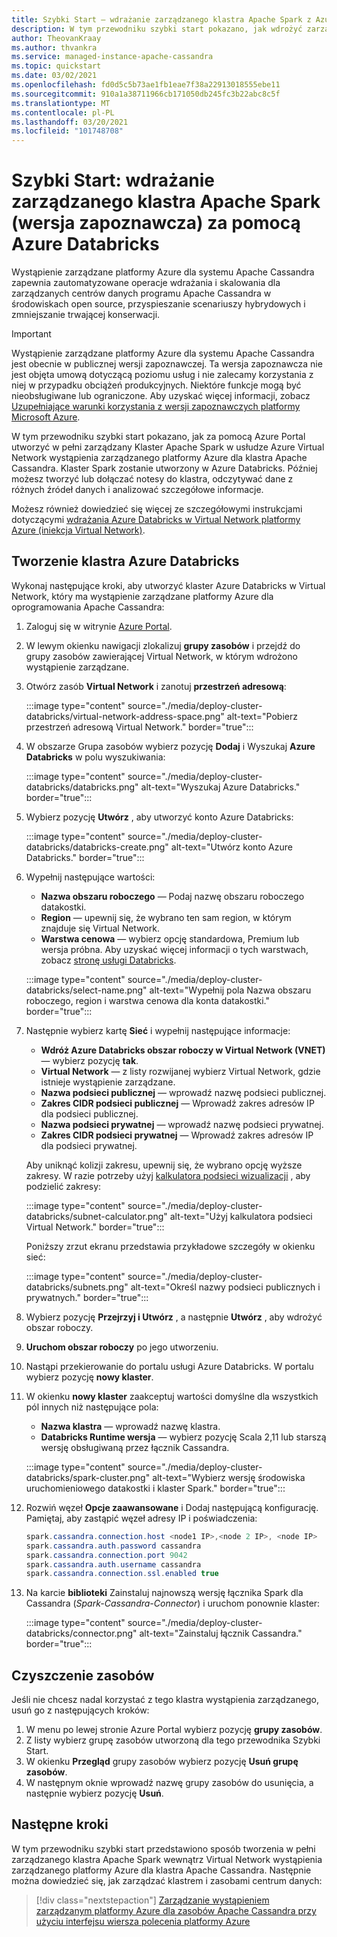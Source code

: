 ```yaml
---
title: Szybki Start — wdrażanie zarządzanego klastra Apache Spark z Azure Databricks
description: W tym przewodniku szybki start pokazano, jak wdrożyć zarządzany Klaster Apache Spark z Azure Databricks przy użyciu Azure Portal.
author: TheovanKraay
ms.author: thvankra
ms.service: managed-instance-apache-cassandra
ms.topic: quickstart
ms.date: 03/02/2021
ms.openlocfilehash: fd0d5c5b73ae1fb1eae7f38a22913018555ebe11
ms.sourcegitcommit: 910a1a38711966cb171050db245fc3b22abc8c5f
ms.translationtype: MT
ms.contentlocale: pl-PL
ms.lasthandoff: 03/20/2021
ms.locfileid: "101748708"
---
```

# <a name="quickstart-deploy-a-managed-apache-spark-cluster-preview-with-azure-databricks"></a>Szybki Start: wdrażanie zarządzanego klastra Apache Spark (wersja zapoznawcza) za pomocą Azure Databricks

Wystąpienie zarządzane platformy Azure dla systemu Apache Cassandra zapewnia zautomatyzowane operacje wdrażania i skalowania dla zarządzanych centrów danych programu Apache Cassandra w środowiskach open source, przyspieszanie scenariuszy hybrydowych i zmniejszanie trwającej konserwacji.

> [!IMPORTANT]
> Wystąpienie zarządzane platformy Azure dla systemu Apache Cassandra jest obecnie w publicznej wersji zapoznawczej.
> Ta wersja zapoznawcza nie jest objęta umową dotyczącą poziomu usług i nie zalecamy korzystania z niej w przypadku obciążeń produkcyjnych. Niektóre funkcje mogą być nieobsługiwane lub ograniczone.
> Aby uzyskać więcej informacji, zobacz [Uzupełniające warunki korzystania z wersji zapoznawczych platformy Microsoft Azure](https://azure.microsoft.com/support/legal/preview-supplemental-terms/).

W tym przewodniku szybki start pokazano, jak za pomocą Azure Portal utworzyć w pełni zarządzany Klaster Apache Spark w usłudze Azure Virtual Network wystąpienia zarządzanego platformy Azure dla klastra Apache Cassandra. Klaster Spark zostanie utworzony w Azure Databricks. Później możesz tworzyć lub dołączać notesy do klastra, odczytywać dane z różnych źródeł danych i analizować szczegółowe informacje.

Możesz również dowiedzieć się więcej ze szczegółowymi instrukcjami dotyczącymi [wdrażania Azure Databricks w Virtual Network platformy Azure (iniekcja Virtual Network)](/azure/databricks/administration-guide/cloud-configurations/azure/vnet-inject).

## <a name="create-an-azure-databricks-cluster"></a>Tworzenie klastra Azure Databricks

Wykonaj następujące kroki, aby utworzyć klaster Azure Databricks w Virtual Network, który ma wystąpienie zarządzane platformy Azure dla oprogramowania Apache Cassandra:

1. Zaloguj się w witrynie [Azure Portal](https://portal.azure.com/).

1. W lewym okienku nawigacji zlokalizuj **grupy zasobów** i przejdź do grupy zasobów zawierającej Virtual Network, w którym wdrożono wystąpienie zarządzane.

1. Otwórz zasób **Virtual Network** i zanotuj **przestrzeń adresową**:

    :::image type="content" source="./media/deploy-cluster-databricks/virtual-network-address-space.png" alt-text="Pobierz przestrzeń adresową Virtual Network." border="true":::

1. W obszarze Grupa zasobów wybierz pozycję **Dodaj** i Wyszukaj **Azure Databricks** w polu wyszukiwania:

    :::image type="content" source="./media/deploy-cluster-databricks/databricks.png" alt-text="Wyszukaj Azure Databricks." border="true":::

1. Wybierz pozycję **Utwórz** , aby utworzyć konto Azure Databricks:

    :::image type="content" source="./media/deploy-cluster-databricks/databricks-create.png" alt-text="Utwórz konto Azure Databricks." border="true":::

1. Wypełnij następujące wartości:

   * **Nazwa obszaru roboczego** — Podaj nazwę obszaru roboczego datakostki.
   * **Region** — upewnij się, że wybrano ten sam region, w którym znajduje się Virtual Network.
   * **Warstwa cenowa** — wybierz opcję standardowa, Premium lub wersja próbna. Aby uzyskać więcej informacji o tych warstwach, zobacz [stronę usługi Databricks](https://azure.microsoft.com/pricing/details/databricks/).

    :::image type="content" source="./media/deploy-cluster-databricks/select-name.png" alt-text="Wypełnij pola Nazwa obszaru roboczego, region i warstwa cenowa dla konta datakostki." border="true":::

1. Następnie wybierz kartę **Sieć** i wypełnij następujące informacje:

   * **Wdróż Azure Databricks obszar roboczy w Virtual Network (VNET)** — wybierz pozycję **tak**.
   * **Virtual Network** — z listy rozwijanej wybierz Virtual Network, gdzie istnieje wystąpienie zarządzane.
   * **Nazwa podsieci publicznej** — wprowadź nazwę podsieci publicznej.
   * **Zakres CIDR podsieci publicznej** — Wprowadź zakres adresów IP dla podsieci publicznej.
   * **Nazwa podsieci prywatnej** — wprowadź nazwę podsieci prywatnej.
   * **Zakres CIDR podsieci prywatnej** — Wprowadź zakres adresów IP dla podsieci prywatnej.

   Aby uniknąć kolizji zakresu, upewnij się, że wybrano opcję wyższe zakresy. W razie potrzeby użyj [kalkulatora podsieci wizualizacji](https://www.fryguy.net/wp-content/tools/subnets.html) , aby podzielić zakresy:

   :::image type="content" source="./media/deploy-cluster-databricks/subnet-calculator.png" alt-text="Użyj kalkulatora podsieci Virtual Network." border="true":::

   Poniższy zrzut ekranu przedstawia przykładowe szczegóły w okienku sieć:

   :::image type="content" source="./media/deploy-cluster-databricks/subnets.png" alt-text="Określ nazwy podsieci publicznych i prywatnych." border="true":::

1. Wybierz pozycję **Przejrzyj i Utwórz** , a następnie **Utwórz** , aby wdrożyć obszar roboczy.

1. **Uruchom obszar roboczy** po jego utworzeniu.

1. Nastąpi przekierowanie do portalu usługi Azure Databricks. W portalu wybierz pozycję **nowy klaster**.

1. W okienku **nowy klaster** zaakceptuj wartości domyślne dla wszystkich pól innych niż następujące pola:

   * **Nazwa klastra** — wprowadź nazwę klastra.
   * **Databricks Runtime wersja** — wybierz pozycję Scala 2,11 lub starszą wersję obsługiwaną przez łącznik Cassandra.

    :::image type="content" source="./media/deploy-cluster-databricks/spark-cluster.png" alt-text="Wybierz wersję środowiska uruchomieniowego datakostki i klaster Spark." border="true":::

1. Rozwiń węzeł **Opcje zaawansowane** i Dodaj następującą konfigurację. Pamiętaj, aby zastąpić węzeł adresy IP i poświadczenia:

    ```java
    spark.cassandra.connection.host <node1 IP>,<node 2 IP>, <node IP>
    spark.cassandra.auth.password cassandra
    spark.cassandra.connection.port 9042
    spark.cassandra.auth.username cassandra
    spark.cassandra.connection.ssl.enabled true
    ```

1. Na karcie **biblioteki** Zainstaluj najnowszą wersję łącznika Spark dla Cassandra (*Spark-Cassandra-Connector*) i uruchom ponownie klaster:

    :::image type="content" source="./media/deploy-cluster-databricks/connector.png" alt-text="Zainstaluj łącznik Cassandra." border="true":::

## <a name="clean-up-resources"></a>Czyszczenie zasobów

Jeśli nie chcesz nadal korzystać z tego klastra wystąpienia zarządzanego, usuń go z następujących kroków:

1. W menu po lewej stronie Azure Portal wybierz pozycję **grupy zasobów**.
1. Z listy wybierz grupę zasobów utworzoną dla tego przewodnika Szybki Start.
1. W okienku **Przegląd** grupy zasobów wybierz pozycję **Usuń grupę zasobów**.
3. W następnym oknie wprowadź nazwę grupy zasobów do usunięcia, a następnie wybierz pozycję **Usuń**.

## <a name="next-steps"></a>Następne kroki

W tym przewodniku szybki start przedstawiono sposób tworzenia w pełni zarządzanego klastra Apache Spark wewnątrz Virtual Network wystąpienia zarządzanego platformy Azure dla klastra Apache Cassandra. Następnie można dowiedzieć się, jak zarządzać klastrem i zasobami centrum danych: 

> [!div class="nextstepaction"]
> [Zarządzanie wystąpieniem zarządzanym platformy Azure dla zasobów Apache Cassandra przy użyciu interfejsu wiersza polecenia platformy Azure](manage-resources-cli.md)

